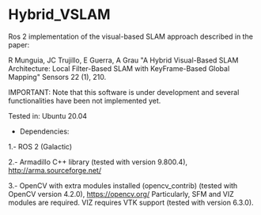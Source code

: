 # Hybrid_VSLAM
Ros 2 implementation of the visual-based SLAM approach described in the paper:

R Munguia, JC Trujillo, E Guerra, A Grau "A Hybrid Visual-Based SLAM Architecture: Local Filter-Based SLAM with KeyFrame-Based Global Mapping" Sensors 22 (1), 210.

IMPORTANT: Note that this software is under development and several functionalities have been not implemented yet.

Tested in: Ubuntu 20.04

- Dependencies:

1.- ROS 2 (Galactic)

2.- Armadillo C++ library  (tested with version 9.800.4), http://arma.sourceforge.net/

3.- OpenCV with extra modules installed (opencv_contrib) (tested with OpenCV version 4.2.0), https://opencv.org/
    Particularly, SFM and VIZ modules are required. VIZ requires VTK support (tested with version 6.3.0).    